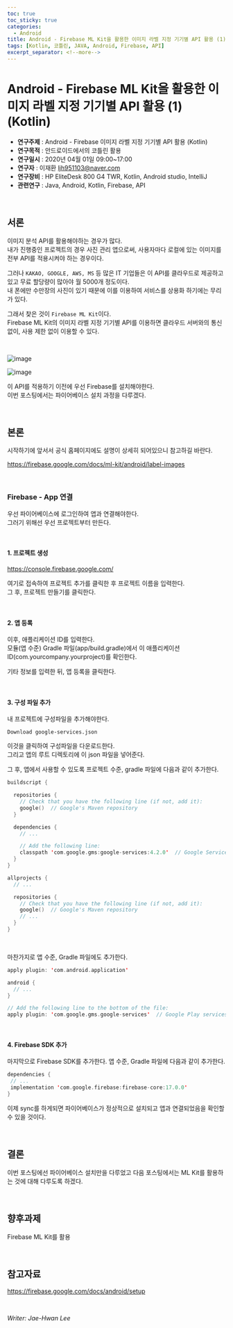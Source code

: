 ```yaml
---
toc: true
toc_sticky: true
categories:
  - Android
title: Android - Firebase ML Kit을 활용한 이미지 라벨 지정 기기별 API 활용 (1)(Kotlin)
tags: [Kotlin, 코틀린, JAVA, Android, Firebase, API]
excerpt_separator: <!--more-->
---
```


# Android - Firebase ML Kit을 활용한 이미지 라벨 지정 기기별 API 활용 (1) (Kotlin)
<!--more-->
* **연구주제** : Android - Firebase 이미지 라벨 지정 기기별 API 활용 (Kotlin)
* **연구목적** : 안드로이드에서의 코틀린 활용
* **연구일시** : 2020년 04월 01일 09:00~17:00
* **연구자** : 이재환 <ljh951103@naver.com>
* **연구장비** : HP EliteDesk 800 G4 TWR, Kotlin, Android studio, IntelliJ
* **관련연구** : Java, Android, Kotlin, Firebase, API

<br>

## 서론

이미지 분석 API를 활용해야하는 경우가 많다.  
내가 진행중인 프로젝트의 경우 사진 관리 앱으로써, 사용자마다 로컬에 있는 이미지를 전부 API를 적용시켜야 하는 경우이다. 

그러나 `KAKAO, GOOGLE, AWS, MS` 등 많은 IT 기업들은 이 API를 클라우드로 제공하고 있고 무료 할당량이 많아야 월 5000개 정도이다.  
내 폰에만 수만장의 사진이 있기 때문에 이를 이용하여 서비스를 상용화 하기에는 무리가 있다.

그래서 찾은 것이 `Firebase ML Kit`이다.  
Firebase ML Kit의 이미지 라벨 지정 기기별 API를 이용하면 클라우드 서버와의 통신없이, 사용 제한 없이 이용할 수 있다.

<br>

![image](https://user-images.githubusercontent.com/57826388/76699068-f495e280-66ec-11ea-8510-53e8609802f4.png)

![image](https://user-images.githubusercontent.com/57826388/76699039-9963f000-66ec-11ea-89ed-203c4b0ea0b5.png)

이 API를 적용하기 이전에 우선 Firebase를 설치해야한다.  
이번 포스팅에서는 파이어베이스 설치 과정을 다루겠다.

<br>

## 본론

시작하기에 앞서서 공식 홈페이지에도 설명이 상세히 되어있으니 참고하길 바란다.

https://firebase.google.com/docs/ml-kit/android/label-images

<br>

### **Firebase - App 연결**

우선 파이어베이스에 로그인하여 앱과 연결해야한다.  
그러기 위해선 우선 프로젝트부터 만든다.

<br>

#### **1. 프로젝트 생성**

https://console.firebase.google.com/

여기로 접속하여 프로젝트 추가를 클릭한 후 프로젝트 이름을 입력한다.  
그 후, 프로젝트 만들기를 클릭한다.

<br>

#### **2. 앱 등록**

이후, 애플리케이션 ID를 입력한다.  
모듈(앱 수준) Gradle 파일(app/build.gradle)에서 이 애플리케이션 ID(com.yourcompany.yourproject)를 확인한다.

기타 정보를 입력한 뒤, 앱 등록을 클릭한다.

<br>

#### **3. 구성 파일 추가**

내 프로젝트에 구성파일을 추가해야한다. 

`Download google-services.json`

이것을 클릭하여 구성파일을 다운로드한다.  
그리고 앱의 루트 디렉토리에 이 json 파일을 넣어준다.

그 후, 앱에서 사용할 수 있도록 프로젝트 수준, gradle 파일에 다음과 같이 추가한다.

````Kotlin
buildscript {

  repositories {
    // Check that you have the following line (if not, add it):
    google()  // Google's Maven repository
  }

  dependencies {
    // ...

    // Add the following line:
    classpath 'com.google.gms:google-services:4.2.0'  // Google Services plugin
  }
}

allprojects {
  // ...

  repositories {
    // Check that you have the following line (if not, add it):
    google()  // Google's Maven repository
    // ...
  }
}
````

<br>

마찬가지로 앱 수준, Gradle 파일에도 추가한다.

````Kotlin
apply plugin: 'com.android.application'

android {
  // ...
}

// Add the following line to the bottom of the file:
apply plugin: 'com.google.gms.google-services'  // Google Play services Gradle plugin
````

<br>

#### **4. Firebase SDK 추가**

마지막으로 Firebase SDK를 추가한다. 앱 수준, Gradle 파일에 다음과 같이 추가한다.

````Kotlin
dependencies {
 // ...
 implementation 'com.google.firebase:firebase-core:17.0.0'
}
````

이제 sync를 하게되면 파이어베이스가 정상적으로 설치되고 앱과 연결되었음을 확인할 수 있을 것이다.

<br>

## 결론

이번 포스팅에선 파이어베이스 설치만을 다루었고 다음 포스팅에서는 ML Kit를 활용하는 것에 대해 다루도록 하겠다.

<br>

## 향후과제

Firebase ML Kit를 활용

<br>

## 참고자료

<https://firebase.google.com/docs/android/setup>

<br>

*Writer: Jae-Hwan Lee*

